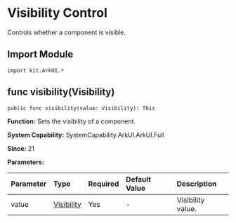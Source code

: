 # Visibility Control

Controls whether a component is visible.

## Import Module

```cangjie
import kit.ArkUI.*
```

## func visibility(Visibility)

```cangjie
public func visibility(value: Visibility): This
```

**Function:** Sets the visibility of a component.

**System Capability:** SystemCapability.ArkUI.ArkUI.Full

**Since:** 21

**Parameters:**

| Parameter | Type | Required | Default Value | Description |
|:---|:---|:---|:---|:---|
| value | [Visibility](./cj-common-types.md#enum-visibility) | Yes | - | Visibility value. |